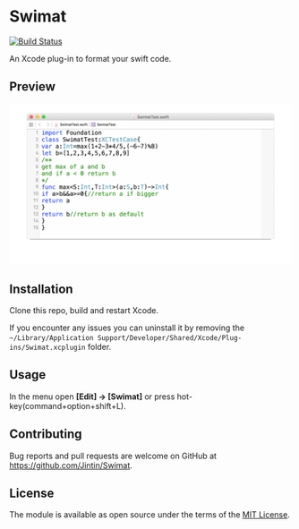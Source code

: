 # Swimat

[![Build Status](https://travis-ci.org/Jintin/Swimat.svg?branch=master)](https://travis-ci.org/Jintin/Swimat)


An Xcode plug-in to format your swift code.

## Preview

![](./README/preview.gif)

## Installation

Clone this repo, build and restart Xcode.

If you encounter any issues you can uninstall it by removing the `~/Library/Application Support/Developer/Shared/Xcode/Plug-ins/Swimat.xcplugin` folder.

## Usage

In the menu open **[Edit] -> [Swimat]** or press hot-key(command+option+shift+L).

## Contributing

Bug reports and pull requests are welcome on GitHub at https://github.com/Jintin/Swimat.

## License

The module is available as open source under the terms of the [MIT License](http://opensource.org/licenses/MIT).
